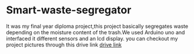 # Smart-waste-segregator
It was my final year diploma project,this project basically segregates waste depending on the moisture content of the trash.We used Arduino uno and interfaced it different sensors and an lcd display.
you can checkout my project pictures through this drive link
[drive link](https://drive.google.com/drive/folders/1t1Pe1X6QLRbzF0nPisSZkaPG5FWC6L8r00)
